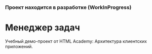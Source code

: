 ### Проект находится в разработке (WorkInProgress)

# Менеджер задач

Учебный демо-проект от HTML Academy: Архитектура клиентских приложений.
